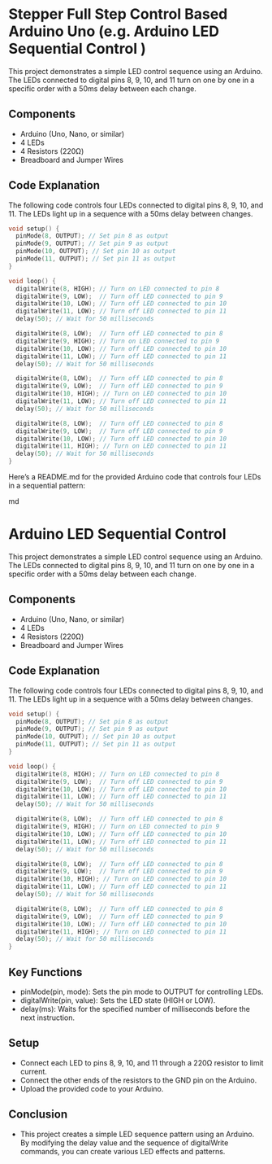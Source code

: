 # Stepper Full Step Control Based Arduino Uno (e.g. Arduino LED Sequential Control )

This project demonstrates a simple LED control sequence using an Arduino. The LEDs connected to digital pins 8, 9, 10, and 11 turn on one by one in a specific order with a 50ms delay between each change.

## Components

- Arduino (Uno, Nano, or similar)
- 4 LEDs
- 4 Resistors (220Ω)
- Breadboard and Jumper Wires

## Code Explanation

The following code controls four LEDs connected to digital pins 8, 9, 10, and 11. The LEDs light up in a sequence with a 50ms delay between changes.

```cpp
void setup() {
  pinMode(8, OUTPUT); // Set pin 8 as output
  pinMode(9, OUTPUT); // Set pin 9 as output
  pinMode(10, OUTPUT); // Set pin 10 as output
  pinMode(11, OUTPUT); // Set pin 11 as output
}

void loop() {
  digitalWrite(8, HIGH); // Turn on LED connected to pin 8
  digitalWrite(9, LOW);  // Turn off LED connected to pin 9
  digitalWrite(10, LOW); // Turn off LED connected to pin 10
  digitalWrite(11, LOW); // Turn off LED connected to pin 11
  delay(50); // Wait for 50 milliseconds

  digitalWrite(8, LOW);  // Turn off LED connected to pin 8
  digitalWrite(9, HIGH); // Turn on LED connected to pin 9
  digitalWrite(10, LOW); // Turn off LED connected to pin 10
  digitalWrite(11, LOW); // Turn off LED connected to pin 11
  delay(50); // Wait for 50 milliseconds

  digitalWrite(8, LOW);  // Turn off LED connected to pin 8
  digitalWrite(9, LOW);  // Turn off LED connected to pin 9
  digitalWrite(10, HIGH); // Turn on LED connected to pin 10
  digitalWrite(11, LOW); // Turn off LED connected to pin 11
  delay(50); // Wait for 50 milliseconds

  digitalWrite(8, LOW);  // Turn off LED connected to pin 8
  digitalWrite(9, LOW);  // Turn off LED connected to pin 9
  digitalWrite(10, LOW); // Turn off LED connected to pin 10
  digitalWrite(11, HIGH); // Turn on LED connected to pin 11
  delay(50); // Wait for 50 milliseconds
}
```

Here’s a README.md for the provided Arduino code that controls four LEDs in a sequential pattern:

md

# Arduino LED Sequential Control

This project demonstrates a simple LED control sequence using an Arduino. The LEDs connected to digital pins 8, 9, 10, and 11 turn on one by one in a specific order with a 50ms delay between each change.

## Components

- Arduino (Uno, Nano, or similar)
- 4 LEDs
- 4 Resistors (220Ω)
- Breadboard and Jumper Wires

## Code Explanation

The following code controls four LEDs connected to digital pins 8, 9, 10, and 11. The LEDs light up in a sequence with a 50ms delay between changes.

```cpp
void setup() {
  pinMode(8, OUTPUT); // Set pin 8 as output
  pinMode(9, OUTPUT); // Set pin 9 as output
  pinMode(10, OUTPUT); // Set pin 10 as output
  pinMode(11, OUTPUT); // Set pin 11 as output
}

void loop() {
  digitalWrite(8, HIGH); // Turn on LED connected to pin 8
  digitalWrite(9, LOW);  // Turn off LED connected to pin 9
  digitalWrite(10, LOW); // Turn off LED connected to pin 10
  digitalWrite(11, LOW); // Turn off LED connected to pin 11
  delay(50); // Wait for 50 milliseconds

  digitalWrite(8, LOW);  // Turn off LED connected to pin 8
  digitalWrite(9, HIGH); // Turn on LED connected to pin 9
  digitalWrite(10, LOW); // Turn off LED connected to pin 10
  digitalWrite(11, LOW); // Turn off LED connected to pin 11
  delay(50); // Wait for 50 milliseconds

  digitalWrite(8, LOW);  // Turn off LED connected to pin 8
  digitalWrite(9, LOW);  // Turn off LED connected to pin 9
  digitalWrite(10, HIGH); // Turn on LED connected to pin 10
  digitalWrite(11, LOW); // Turn off LED connected to pin 11
  delay(50); // Wait for 50 milliseconds

  digitalWrite(8, LOW);  // Turn off LED connected to pin 8
  digitalWrite(9, LOW);  // Turn off LED connected to pin 9
  digitalWrite(10, LOW); // Turn off LED connected to pin 10
  digitalWrite(11, HIGH); // Turn on LED connected to pin 11
  delay(50); // Wait for 50 milliseconds
}
```

## Key Functions

- pinMode(pin, mode): Sets the pin mode to OUTPUT for controlling LEDs.
- digitalWrite(pin, value): Sets the LED state (HIGH or LOW).
- delay(ms): Waits for the specified number of milliseconds before the next instruction.

## Setup

- Connect each LED to pins 8, 9, 10, and 11 through a 220Ω resistor to limit current.
- Connect the other ends of the resistors to the GND pin on the Arduino.
- Upload the provided code to your Arduino.

## Conclusion

- This project creates a simple LED sequence pattern using an Arduino. By modifying the delay value and the sequence of digitalWrite commands, you can create various LED effects and patterns.
